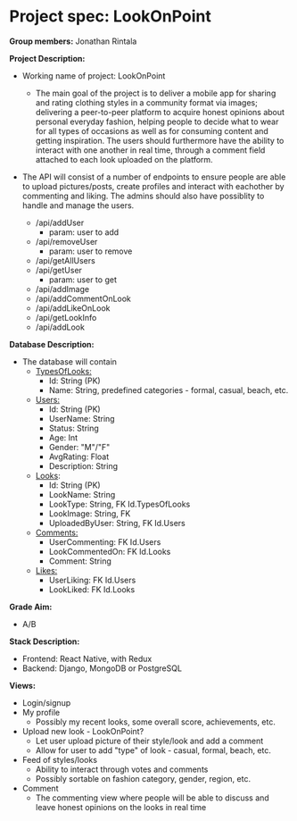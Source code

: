 # Project spec: LookOnPoint

**Group members:** Jonathan Rintala



**Project Description:**

- Working name of project: LookOnPoint
  - The main goal of the project is to deliver a mobile app for sharing and rating clothing styles in a community format via images; delivering a peer-to-peer platform to acquire honest opinions about personal everyday fashion, helping people to decide what to wear for all types of occasions as well as for consuming content and getting inspiration. The users should furthermore have the ability to interact with one another in real time, through a comment field attached to each look uploaded on the platform.

- The API will consist of a number of endpoints to ensure people are able to upload pictures/posts, create profiles and interact with eachother by commenting and liking. The admins should also have possiblity to handle and manage the users.
  - /api/addUser
    - param: user to add
  - /api/removeUser
    - param: user to remove
  - /api/getAllUsers
  - /api/getUser
    - param: user to get
  - /api/addImage
  - /api/addCommentOnLook
  - /api/addLikeOnLook
  - /api/getLookInfo
  - /api/addLook

  

**Database Description:**

- The database will contain
  - <u>TypesOfLooks:</u>
    - Id: String  (PK)
    - Name: String, predefined categories - formal, casual, beach, etc.
  - <u>Users:</u>
    - Id: String (PK)
    - UserName: String
    - Status: String
    - Age: Int
    - Gender: "M"/"F"
    - AvgRating: Float
    - Description: String
  - <u>Looks</u>:
    - Id: String  (PK)
    - LookName: String
    - LookType: String, FK Id.TypesOfLooks
    - LookImage: String, FK
    - UploadedByUser: String, FK Id.Users
  - <u>Comments:</u>
    - UserCommenting: FK Id.Users
    - LookCommentedOn: FK Id.Looks
    - Comment: String
  - <u>Likes:</u>
    - UserLiking: FK Id.Users
    - LookLiked: FK Id.Looks



**Grade Aim:**

- A/B



**Stack Description:**

- Frontend: React Native, with Redux
- Backend: Django, MongoDB or PostgreSQL



**Views:**

- Login/signup
- My profile
  - Possibly my recent looks, some overall score, achievements, etc.
- Upload new look - LookOnPoint?
  - Let user upload picture of their style/look and add a comment
  - Allow for user to add "type" of look - casual, formal, beach, etc.
- Feed of styles/looks
  - Ability to interact through votes and comments
  - Possibly sortable on fashion category, gender, region, etc.
- Comment
  - The commenting view where people will be able to discuss and leave honest opinions on the looks in real time